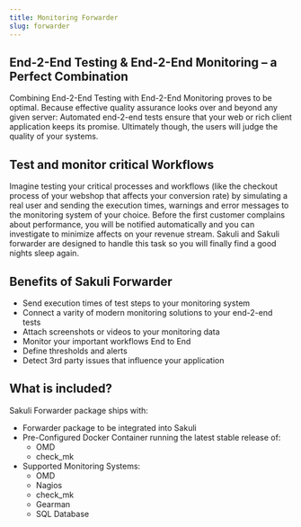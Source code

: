 ```yaml
---
title: Monitoring Forwarder
slug: forwarder
---
```


<h2>End-2-End Testing & End-2-End Monitoring –
a Perfect Combination</h2>
Combining End-2-End Testing with End-2-End Monitoring proves to be optimal. Because effective quality assurance looks over and beyond any given server: Automated end-2-end tests ensure that your web or rich client application keeps its promise. Ultimately though, the users will judge the quality of your systems.

<h2>Test and monitor critical Workflows</h2>
Imagine testing your critical processes and workflows (like the checkout process of your webshop that affects your conversion rate) by simulating a real user and sending the execution times, warnings and error messages to the monitoring system of your choice. Before the first customer complains about performance, you will be notified automatically and you can investigate to minimize affects on your revenue stream.
Sakuli and Sakuli forwarder are designed to handle this task so you will finally find a good nights sleep again.

<h2>Benefits of Sakuli Forwarder</h2>
<ul>
<li>Send execution times of test steps to your monitoring system</li>
<li>Connect a varity of modern monitoring solutions to your end-2-end tests</li>
<li>Attach screenshots or videos to your monitoring data</li>
<li>Monitor your important workflows End to End</li>
<li>Define thresholds and alerts</li>
<li>Detect 3rd party issues that influence your application</li>
</ul>

<h2>What is included?</h2>
Sakuli Forwarder package ships with:
<ul>
  <li>Forwarder package to be integrated into Sakuli</li>
  <li>Pre-Configured Docker Container running the latest stable release of:
    <ul>
      <li>OMD</li>
      <li>check_mk</li>
    </ul>
  </li>
  <li>Supported Monitoring Systems:
    <ul>
      <li>OMD</li>
      <li>Nagios</li>
      <li>check_mk</li>
      <li>Gearman</li>
      <li>SQL Database</li>
    </ul>
  </li>

</ul>
